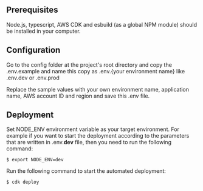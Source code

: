 ## Prerequisites

Node.js, typescript, AWS CDK and esbuild (as a global NPM module) should be installed in your computer. 

## Configuration

Go to the config folder at the project's root directory and copy the .env.example and name this copy as .env.{your environment name} like .env.dev or .env.prod

Replace the sample values with your own environment name, application name, AWS account ID and region and save this .env file.


## Deployment

Set NODE_ENV environment variable as your target environment. For example if you want to start the deployment according to the parameters that are written in .env.**dev** file, then you need to run the following command:

    $ export NODE_ENV=dev

Run the following command to start the automated deployment:

    $ cdk deploy

